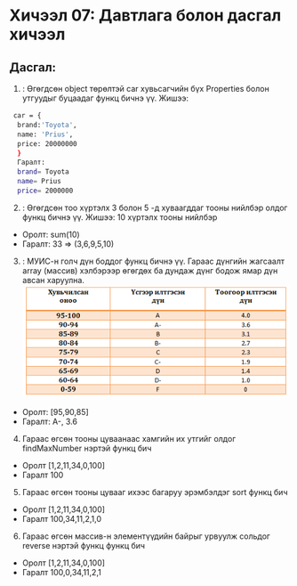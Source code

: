 # Хичээл 07: Давтлага болон дасгал хичээл

## Дасгал:

1. : Өгөгдсөн object төрөлтэй car хувьсагчийн бүх Properties болон утгуудыг буцаадаг функц бичнэ үү. Жишээ:

```sh
 car = {
  brand:'Toyota',
  name: 'Prius',
  price: 20000000
  }
  Гаралт:
  brand= Toyota
  name= Prius
  price= 2000000
```

2. : Өгөгдсөн тоо хүртэлх 3 болон 5 -д хуваагддаг тооны нийлбэр олдог функц бичнэ үү. Жишээ: 10 хүртэлх тооны нийлбэр

- Оролт: sum(10)
- Гаралт: 33 => (3,6,9,5,10)

3. : МУИС-н голч дүн боддог функц бичнэ үү.
   Гараас дүнгийн жагсаалт array (массив) хэлбэрээр өгөгдөх ба дундаж дүнг бодож ямар дүн авсан харуулна.
   ![Alt text](image-3.png)

- Оролт: [95,90,85]
- Гаралт: A-, 3.6

4. Гараас өгсөн тооны цуваанаас хамгийн их утгийг олдог findMaxNumber нэртэй функц бич

- Оролт [1,2,11,34,0,100]
- Гаралт 100

5. Гараас өгсөн тооны цувааг ихээс багаруу эрэмбэлдэг sort функц бич

- Оролт [1,2,11,34,0,100]
- Гаралт 100,34,11,2,1,0

6. Гараас өгсөн массив-н элементүүдийн байрыг урвуулж сольдог reverse нэртэй функц функц бич

- Оролт [1,2,11,34,0,100]
- Гаралт 100,0,34,11,2,1
